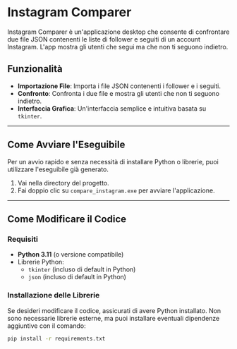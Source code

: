 # Instagram Comparer

Instagram Comparer è un'applicazione desktop che consente di confrontare due file JSON contenenti le liste di follower e seguiti di un account Instagram. L'app mostra gli utenti che segui ma che non ti seguono indietro.

## Funzionalità
- **Importazione File**: Importa i file JSON contenenti i follower e i seguiti.
- **Confronto**: Confronta i due file e mostra gli utenti che non ti seguono indietro.
- **Interfaccia Grafica**: Un'interfaccia semplice e intuitiva basata su `tkinter`.

---

## Come Avviare l'Eseguibile
Per un avvio rapido e senza necessità di installare Python o librerie, puoi utilizzare l'eseguibile già generato.

1. Vai nella directory del progetto.
2. Fai doppio clic su `compare_instagram.exe` per avviare l'applicazione.

---

## Come Modificare il Codice

### Requisiti
- **Python 3.11** (o versione compatibile)
- Librerie Python:
  - `tkinter` (incluso di default in Python)
  - `json` (incluso di default in Python)

### Installazione delle Librerie
Se desideri modificare il codice, assicurati di avere Python installato. Non sono necessarie librerie esterne, ma puoi installare eventuali dipendenze aggiuntive con il comando:

```bash
pip install -r requirements.txt
